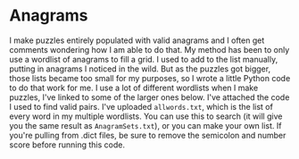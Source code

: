 # Anagrams

I make puzzles entirely populated with valid anagrams and I often get comments wondering how I am able to do that.
My method has been to only use a wordlist of anagrams to fill a grid. I used to add to the list manually, putting in anagrams I noticed in the wild. But as the puzzles got bigger, those lists became too small for my purposes, so I wrote a little Python code to do that work for me.
I use a lot of different wordlists when I make puzzles, I've linked to some of the larger ones below. I've attached the code I used to find valid pairs. 
I've uploaded `allwords.txt`, which is the list of every word in my multiple wordlists. You can use this to search (it will give you the same result as `AnagramSets.txt`), or you can make your own list. If you're pulling from .dict files, be sure to remove the semicolon and number score before running this code.
